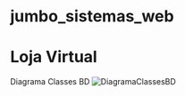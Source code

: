 # jumbo_sistemas_web
# Loja Virtual
Diagrama Classes BD
![DiagramaClassesBD](https://user-images.githubusercontent.com/68359416/145595357-efb6c39c-d118-44a3-8394-b8524c54786f.png)
